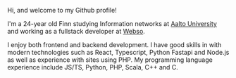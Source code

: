 Hi, and welcome to my Github profile!

I'm a 24-year old Finn studying Information networks at [Aalto University](https://www.aalto.fi/en) and working as a fullstack developer at [Webso](https://www.webso.fi).

I enjoy both frontend and backend development. I have good skills in with modern technologies such as React, Typescript, Python Fastapi and Node.js as well as experience with sites using PHP.
My programming language experience include JS/TS, Python, PHP, Scala, C++ and C.
